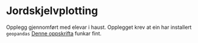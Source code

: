 # Jordskjelvplotting

Opplegg gjennomført med elevar i haust. Opplegget krev at ein har installert `geopandas`
[Denne oppskrifta](https://medium.com/analytics-vidhya/fastest-way-to-install-geopandas-in-jupyter-notebook-on-windows-8f734e11fa2b) funkar fint. 
